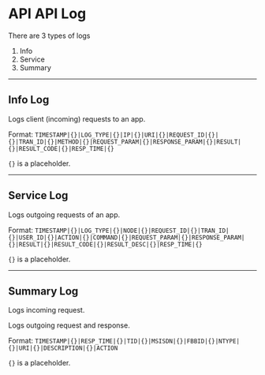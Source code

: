 # API API Log

There are 3 types of logs
1. Info
2. Service
3. Summary

---

## Info Log
Logs client (incoming) requests to an app.

Format: `TIMESTAMP|{}|LOG_TYPE|{}|IP|{}|URI|{}|REQUEST_ID|{}|{}|TRAN_ID|{}|METHOD|{}|REQUEST_PARAM|{}|RESPONSE_PARAM|{}|RESULT|{}|RESULT_CODE|{}|RESP_TIME|{}`

`{}` is a placeholder.

---

## Service Log

Logs outgoing requests of an app.

Format: `TIMESTAMP|{}|LOG_TYPE|{}|NODE|{}|REQUEST_ID|{}|TRAN_ID|{}|USER_ID|{}|ACTION|{}|COMMAND|{}|REQUEST_PARAM|{}|RESPONSE_PARAM|{}|RESULT|{}|RESULT_CODE|{}|RESULT_DESC|{}|RESP_TIME|{}`

`{}` is a placeholder.

---

## Summary Log

Logs incoming request.

Logs outgoing request and response.

Format: `TIMESTAMP|{}|RESP_TIME|{}|TID|{}|MSISDN|{}|FBBID|{}|NTYPE|{}|URI|{}|DESCRIPTION|{}|ACTION`

`{}` is a placeholder.
